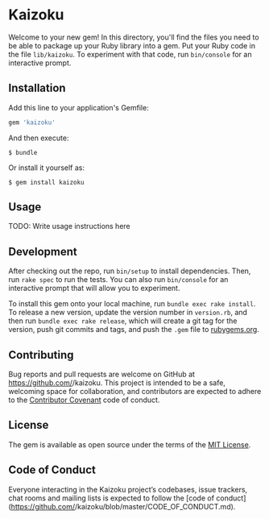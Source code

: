 # Kaizoku

Welcome to your new gem! In this directory, you'll find the files you need to be able to package up your Ruby library into a gem. Put your Ruby code in the file `lib/kaizoku`. To experiment with that code, run `bin/console` for an interactive prompt.

## Installation

Add this line to your application's Gemfile:

```ruby
gem 'kaizoku'
```

And then execute:

    $ bundle

Or install it yourself as:

    $ gem install kaizoku

## Usage

TODO: Write usage instructions here

## Development

After checking out the repo, run `bin/setup` to install dependencies. Then, run `rake spec` to run the tests. You can also run `bin/console` for an interactive prompt that will allow you to experiment.

To install this gem onto your local machine, run `bundle exec rake install`. To release a new version, update the version number in `version.rb`, and then run `bundle exec rake release`, which will create a git tag for the version, push git commits and tags, and push the `.gem` file to [rubygems.org](https://rubygems.org).

## Contributing

Bug reports and pull requests are welcome on GitHub at https://github.com/<github username>/kaizoku. This project is intended to be a safe, welcoming space for collaboration, and contributors are expected to adhere to the [Contributor Covenant](http://contributor-covenant.org) code of conduct.

## License

The gem is available as open source under the terms of the [MIT License](https://opensource.org/licenses/MIT).

## Code of Conduct

Everyone interacting in the Kaizoku project’s codebases, issue trackers, chat rooms and mailing lists is expected to follow the [code of conduct](https://github.com/<github username>/kaizoku/blob/master/CODE_OF_CONDUCT.md).
